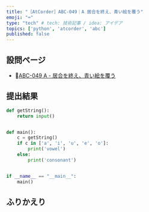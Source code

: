 ```yaml
---
title: "［AtCorder］ABC-049｜A 居合を終え、青い絵を覆う"
emoji: "⌨️"
type: "tech" # tech: 技術記事 / idea: アイデア
topics: ['python', 'atcorder', 'abc']
published: false
---
```


## 設問ページ

- 🔗[ABC-049 A - 居合を終え、青い絵を覆う](https://atcoder.jp/contests/abc049/tasks/abc049_a)

## 提出結果

```python
def getString():
    return input()


def main():
    c = getString()
    if c in ['a', 'i', 'u', 'e', 'o']:
        print('vowel')
    else:
        print('consonant')


if __name__ == "__main__":
    main()
```

## ふりかえり
